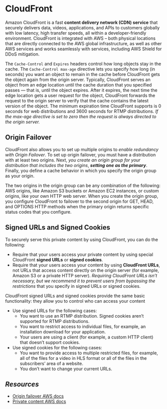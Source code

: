 # CloudFront

Amazon CloudFront is a fast **content delivery network (CDN) service** that securely delivers data, videos, applications, and APIs to customers globally with low latency, high transfer speeds, all within a developer-friendly environment. CloudFront is integrated with AWS – both physical locations that are directly connected to the AWS global infrastructure, as well as other AWS services and works seamlessly with services, including AWS Shield for DDoS mitigation.

The `Cache-Control` and `Expires` headers control how long objects stay in the cache. The `Cache-Control max-age` directive lets you specify how long (in seconds) you want an object to remain in the cache before CloudFront gets the object again from the origin server. Typically, CloudFront serves an object from an edge location until the cache duration that you specified passes — that is, until the object expires. After it expires, the next time the edge location gets a user request for the object, CloudFront forwards the request to the origin server to verify that the cache contains the latest version of the object. The minimum expiration time CloudFront supports is 0 seconds for web distributions and 3600 seconds for RTMP distributions. *If the max-age directive is set to zero then the request is always directed to the origin server.*


## Origin Failover

CloudFront also allows you to set up multiple origins to *enable redundancy with Origin Failover*. To set up origin failover, you must have a distribution with at least two origins. Next, *you create an origin group for your distribution that includes the two origins*, ***setting one as the primary***. Finally, you define a cache behavior in which you specify the origin group as your origin.

The two origins in the origin group can be any combination of the following: AWS origins, like Amazon S3 buckets or Amazon EC2 instances, or custom origins, like your own HTTP web server. When you create the origin group, you configure CloudFront to failover to the second origin for GET, HEAD, and OPTIONS HTTP methods when the primary origin returns specific status codes that you configure.

## Signed URLs and Signed Cookies

To securely serve this private content by using CloudFront, you can do the following:
- Require that your users access your private content by using special CloudFront **signed URLs** or **signed cookies**.
- Require that your users access your content by using **CloudFront URLs**, not URLs that access content directly on the origin server (for example, Amazon S3 or a private HTTP server). *Requiring CloudFront URLs isn’t necessary, but we recommend it to prevent users from bypassing the restrictions* that you specify in signed URLs or signed cookies.

CloudFront signed URLs and signed cookies provide the same basic functionality: they allow you to control who can access your content
- Use signed URLs for the following cases:
    - You want to use an RTMP distribution. Signed cookies aren’t supported for RTMP distributions.
    - You want to restrict access to individual files, for example, an installation download for your application.
    - Your users are using a client (for example, a custom HTTP client) that doesn’t support cookies.
- Use signed cookies for the following cases:
    - You want to provide access to multiple restricted files, for example, all of the files for a video in HLS format or all of the files in the subscribers’ area of a website.
    - You don’t want to change your current URLs.

## *Resources*

- [Origin failover AWS docs](https://docs.aws.amazon.com/AmazonCloudFront/latest/DeveloperGuide/high_availability_origin_failover.html)
- [Private content AWS docs](https://docs.aws.amazon.com/AmazonCloudFront/latest/DeveloperGuide/private-content-choosing-signed-urls-cookies.html)